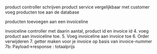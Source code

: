product controller schrijven
product service vergelijkbaar met customer
voeg producten toe aan de database

producten toevoegen aan een invoiceline


invoiceline controller met daarin aantal, product id en invoice id
4. voeg product aan invoiceline toe.
5. Voeg invoiceline aan invoice toe
6. Order verwijderen
7. getter maken voor je invoice op basis van invoice-nummer
7b: Payload->response : totaalprijs 